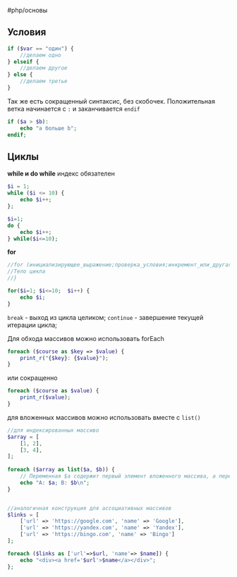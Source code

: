 #php/основы

## Условия

```php
if ($var == "один") { 
	//делаем одно 
} elseif {
	//делаем другое
} else { 
	//делаем третье
}
```

Так же есть сокращенный синтаксис, без скобочек. Положительная ветка начинается с `:`  и заканчивается `endif`
```php
if ($a > $b):
    echo "a больше b";
endif;
```

## Циклы

**while и do while**
индекс обязателен
```php
$i = 1;
while ($i <= 10) {
    echo $i++;
};
```

```php
$i=1;
do {
	echo $i++;
} while($i<=10);
```

**for**
```php
//for (инициализирующее_выражение;проверка_условия;инкремент_или_другая_операция) {
//Тело цикла
//}

for($i=1; $i<=10;  $i++) {
	echo $i;
}
```

`break` - выход из цикла целиком;
`continue` - завершение текущей итерации цикла;

Для обхода массивов можно использовать forEach
```php
foreach ($course as $key => $value) {
    print_r("{$key}: {$value}");
}
```
или сокращенно
```php
foreach ($course as $value) {
    print_r($value);
}
```
для вложенных массивов можно использовать вместе с `list()` 
```php
//для индексированных массиво
$array = [  
	[1, 2],  
	[3, 4],  
];  
  
foreach ($array as list($a, $b)) {  
	// Переменная $a содержит первый элемент вложенного массива, а переменная $b — второй.  
	echo "A: $a; B: $b\n";  
}


//аналогичная конструкция для ассоциативных массивов
$links = [
    ['url' => 'https://google.com', 'name' => 'Google'],
    ['url' => 'https://yandex.com', 'name' => 'Yandex'],
    ['url' => 'https://bingo.com', 'name' => 'Bingo']
];

foreach ($links as ['url'=>$url, 'name'=> $name]) {
    echo "<div><a href='$url'>$name</a></div>";
};
```